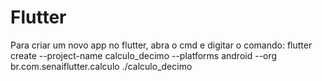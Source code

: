 # Flutter
Para criar um novo app no flutter, abra o cmd e digitar o comando:
flutter create --project-name calculo_decimo --platforms android --org br.com.senaiflutter.calculo ./calculo_decimo
